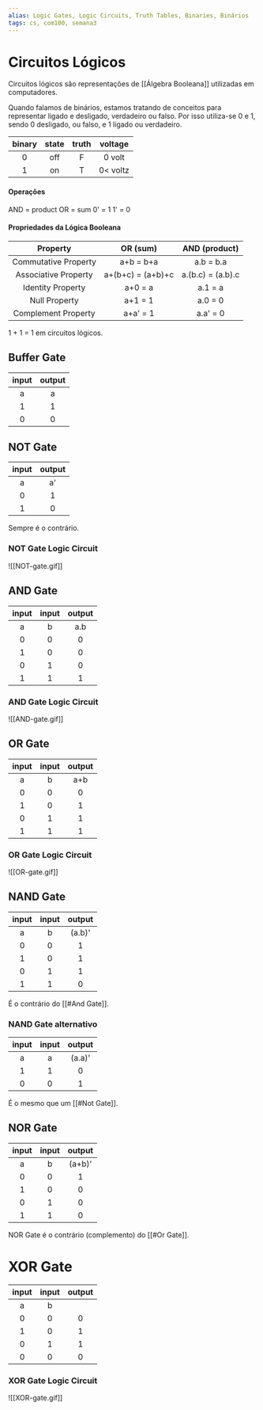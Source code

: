 ```yaml
---
alias: Logic Gates, Logic Circuits, Truth Tables, Binaries, Binários
tags: cs, com100, semana3
---
```

# Circuitos Lógicos

Circuitos lógicos são representações de [[Álgebra Booleana]] utilizadas em computadores.

Quando falamos de binários, estamos tratando de conceitos para representar ligado e desligado, verdadeiro ou falso. Por isso utiliza-se 0 e 1, sendo 0 desligado, ou falso, e 1 ligado ou verdadeiro.

| binary | state | truth | voltage |
| :---: | :---: | :---: | :---: |
| 0 | off | F | 0 volt |
| 1 | on | T | 0< voltz |

#### Operações

AND = product
OR = sum
0' = 1
1' = 0

#### Propriedades da Lógica Booleana
|Property | OR (sum) | AND (product)|
| :---: | :---: | :---:|
|Commutative Property|a+b = b+a|a.b = b.a|
|Associative Property|a+(b+c) = (a+b)+c |a.(b.c) = (a.b).c|
| Identity Property | a+0 = a | a.1 = a |
| Null Property | a+1 = 1 | a.0 = 0 |
| Complement Property | a+a' = 1 | a.a' = 0 |

1 + 1 = 1 em circuitos lógicos.

## Buffer Gate

| input | output |
| :---: | :---: |
| a | a |
| 1 | 1 |
| 0 | 0 | 

## NOT Gate

| input | output |
| :---: | :---:|
| a | a'|
| 0 | 1 |
| 1 | 0 |

Sempre é o contrário.

### NOT Gate Logic Circuit

![[NOT-gate.gif]]

## AND Gate

| input | input | output |
| :---: | :---: | :---: |
| a | b | a.b |
| 0 | 0 | 0 |
| 1 | 0 | 0 |
| 0 | 1 | 0 |
| 1 | 1 | 1 |

### AND Gate Logic Circuit

![[AND-gate.gif]]

## OR Gate

| input | input | output |
| :---: | :---: | :---: |
| a | b | a+b |
| 0 | 0 | 0 |
| 1 | 0 | 1 |
| 0 | 1 | 1 |
| 1 | 1 | 1 |

### OR Gate Logic Circuit

![[OR-gate.gif]]

## NAND Gate

| input | input | output |
| :---: | :---: | :---: |
| a | b | (a.b)'|
| 0 | 0 | 1 |
| 1 | 0 | 1 |
| 0 | 1 | 1 |
| 1 | 1 | 0 |

É o contrário do [[#And Gate]].

### NAND Gate alternativo

| input | input | output |
| :---: | :---: | :---: |
| a | a | (a.a)'|
| 1 | 1 | 0 |
| 0 | 0 | 1 |

É o mesmo que um [[#Not Gate]].

## NOR Gate

| input | input | output |
| :---: | :---: | :---: |
| a | b | (a+b)'|
| 0 | 0 | 1 |
| 1 | 0 | 0|
| 0 | 1 | 0 |
| 1 | 1 | 0 | 

NOR Gate é o contrário (complemento) do [[#Or Gate]].

# XOR Gate

| input | input | output |
| :---: | :---: | :---: |
| a | b | |
| 0 | 0 | 0 |
| 1 | 0 | 1 |
| 0 | 1 | 1 |
| 0 | 0 | 0 | 

### XOR Gate Logic Circuit

![[XOR-gate.gif]]
